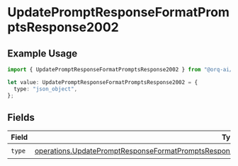 # UpdatePromptResponseFormatPromptsResponse2002

## Example Usage

```typescript
import { UpdatePromptResponseFormatPromptsResponse2002 } from "@orq-ai/node/models/operations";

let value: UpdatePromptResponseFormatPromptsResponse2002 = {
  type: "json_object",
};
```

## Fields

| Field                                                                                                                                                                                                                      | Type                                                                                                                                                                                                                       | Required                                                                                                                                                                                                                   | Description                                                                                                                                                                                                                |
| -------------------------------------------------------------------------------------------------------------------------------------------------------------------------------------------------------------------------- | -------------------------------------------------------------------------------------------------------------------------------------------------------------------------------------------------------------------------- | -------------------------------------------------------------------------------------------------------------------------------------------------------------------------------------------------------------------------- | -------------------------------------------------------------------------------------------------------------------------------------------------------------------------------------------------------------------------- |
| `type`                                                                                                                                                                                                                     | [operations.UpdatePromptResponseFormatPromptsResponse200ApplicationJSONResponseBody3PromptConfigType](../../models/operations/updatepromptresponseformatpromptsresponse200applicationjsonresponsebody3promptconfigtype.md) | :heavy_check_mark:                                                                                                                                                                                                         | N/A                                                                                                                                                                                                                        |